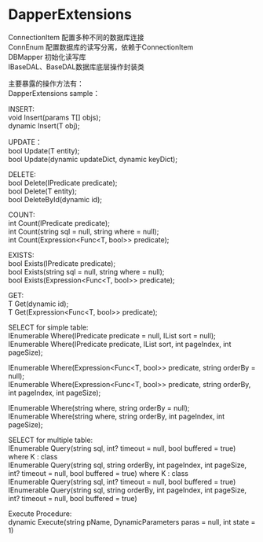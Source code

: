 # DapperExtensions

ConnectionItem 配置多种不同的数据库连接   
ConnEnum 配置数据库的读写分离，依赖于ConnectionItem   
DBMapper 初始化读写库    
IBaseDAL、BaseDAL数据库底层操作封装类   

主要暴露的操作方法有：   
DapperExtensions sample：   
 
INSERT:   
void Insert(params T[] objs);   
dynamic Insert(T obj);   

UPDATE：   
bool Update(T entity);   
bool Update(dynamic updateDict, dynamic keyDict);   

DELETE:   
bool Delete(IPredicate predicate);   
bool Delete(T entity);   
bool DeleteById(dynamic id);   
   
COUNT:      
int Count(IPredicate predicate);   
int Count(string sql = null, string where = null);   
int Count(Expression<Func<T, bool>> predicate);   

EXISTS:      
bool Exists(IPredicate predicate);   
bool Exists(string sql = null, string where = null);   
bool Exists(Expression<Func<T, bool>> predicate);   

GET:   
T Get(dynamic id);   
T Get(Expression<Func<T, bool>> predicate);   

SELECT  for simple table:   
IEnumerable<T> Where(IPredicate predicate = null, IList<ISort> sort = null);   
IEnumerable<T> Where(IPredicate predicate, IList<ISort> sort, int pageIndex, int pageSize);   

IEnumerable<T> Where(Expression<Func<T, bool>> predicate, string orderBy = null);   
IEnumerable<T> Where(Expression<Func<T, bool>> predicate, string orderBy, int pageIndex, int pageSize);   

IEnumerable<T> Where(string where, string orderBy = null);   
IEnumerable<T> Where(string where, string orderBy, int pageIndex, int pageSize);   
 
SELECT for multiple table:   
IEnumerable<K> Query<K>(string sql, int? timeout = null, bool buffered = true) where K : class   
IEnumerable<K> Query<K>(string sql, string orderBy, int pageIndex, int pageSize, int? timeout = null, bool buffered = true) where K : class   
IEnumerable<dynamic> Query(string sql, int? timeout = null, bool buffered = true)   
IEnumerable<dynamic> Query(string sql, string orderBy, int pageIndex, int pageSize, int? timeout = null, bool buffered = true)   

Execute Procedure:   
dynamic Execute<K>(string pName, DynamicParameters paras = null, int state = 1)   









